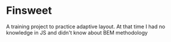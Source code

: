 # Finsweet
A training project to practice adaptive layout. At that time I had no knowledge in JS and didn't know about BEM methodology
